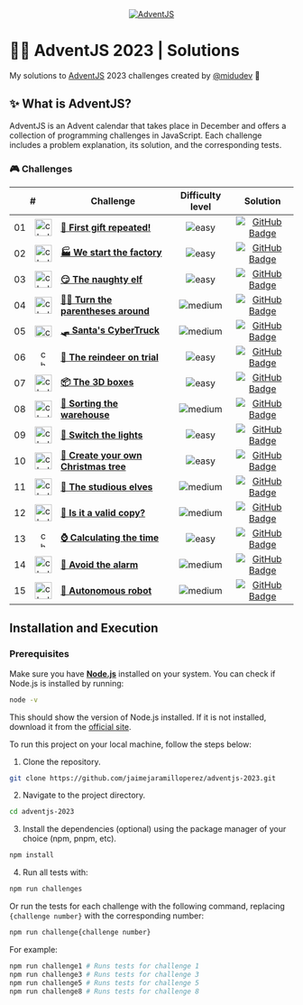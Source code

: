 <div align="center">
  <a href="https://adventjs.dev/">
    <img src="https://github.com/user-attachments/assets/1e84e9a8-1fae-4e1a-a085-f33c2060e7ea" alt="AdventJS" /> 
  </a>
</div>

# 🎅🏻 AdventJS 2023 | Solutions

My solutions to [AdventJS](https://adventjs.dev/) 2023 challenges created by [@midudev](https://github.com/midudev/) 👾

## ✨ What is AdventJS?

AdventJS is an Advent calendar that takes place in December and offers a collection of programming challenges in JavaScript. Each challenge includes a problem explanation, its solution, and the corresponding tests.

### 🎮 Challenges

<table>
  <thead>
    <tr>
      <th align="center" colspan="2">#</th>
      <th align="center">Challenge</th>
      <th align="center">Difficulty level</th>
      <th align="center">Solution</th>
    </td>
  </thead>
  <tbody>
    <tr>
      <td align="center">01</td>
      <td align="center">
        <img src="https://github.com/user-attachments/assets/46b569c5-1adc-466e-bba4-dc6e1052b1ca" alt="challenge #01" width="30" height="30" />
      </td>
      <td>
        <a href="/src/challenge-01/README.md"><strong>🎁 First gift repeated!</strong></a>
      </td>
      <td align="center">
        <img src="https://img.shields.io/badge/Easy-77A626" alt="easy" />
      </td>
      <td align="center">
        <a href="/src/challenge-01/index.js">
          <img src="https://img.shields.io/badge/Code-181717?logo=github&logoColor=fff&style=flat-square" alt="GitHub Badge" />
        </a>
      </td>
    </tr>
    <tr>
      <td align="center">02</td>
      <td align="center">
        <img src="https://github.com/user-attachments/assets/572be52d-50ba-4800-a655-942782c2e566" alt="challenge #02" width="30" height="30" />
      </td>
      <td>
        <a href="/src/challenge-02/README.md"><strong>🏭 We start the factory</strong></a>
      </td>
      <td align="center">
        <img src="https://img.shields.io/badge/Easy-77A626" alt="easy" />
      </td>
      <td align="center">
        <a href="/src/challenge-02/index.js">
          <img src="https://img.shields.io/badge/Code-181717?logo=github&logoColor=fff&style=flat-square" alt="GitHub Badge" />
        </a>
      </td>
    </tr>
    <tr>
      <td align="center">03</td>
      <td align="center">
        <img src="https://github.com/user-attachments/assets/8d06665e-9145-466a-b8b1-bea1b121b37a" alt="challenge #03" width="30" height="30" />
      </td>
      <td>
        <a href="/src/challenge-03/README.md"><strong>😏 The naughty elf</strong></a>
      </td>
      <td align="center">
        <img src="https://img.shields.io/badge/Easy-77A626" alt="easy" />
      </td>
      <td align="center">
        <a href="/src/challenge-03/index.js">
          <img src="https://img.shields.io/badge/Code-181717?logo=github&logoColor=fff&style=flat-square" alt="GitHub Badge" />
        </a>
      </td>
    </tr>
    <tr>
      <td align="center">04</td>
      <td align="center">
        <img src="https://github.com/user-attachments/assets/8a869e3c-df6d-444a-8ddb-cf3dadfd0c1a" alt="challenge #04" width="30" height="30" />
      </td>
      <td>
        <a href="/src/challenge-04/README.md"><strong>😵‍💫 Turn the parentheses around</strong></a>
      </td>
      <td align="center">
        <img src="https://img.shields.io/badge/Medium-E3A008" alt="medium" />
      </td>
      <td align="center">
        <a href="/src/challenge-04/index.js">
          <img src="https://img.shields.io/badge/Code-181717?logo=github&logoColor=fff&style=flat-square" alt="GitHub Badge" />
        </a>
      </td>
    </tr>
    <tr>
      <td align="center">05</td>
      <td align="center">
        <img src="https://github.com/user-attachments/assets/dd4c6190-1057-4537-a904-d449403890f4" alt="challenge #05" width="30" height="20" />
      </td>
      <td>
        <a href="/src/challenge-05/README.md"><strong>🛷 Santa's CyberTruck</strong></a>
      </td>
      <td align="center">
        <img src="https://img.shields.io/badge/Medium-E3A008" alt="medium" />
      </td>
      <td align="center">
        <a href="/src/challenge-05/index.js">
          <img src="https://img.shields.io/badge/Code-181717?logo=github&logoColor=fff&style=flat-square" alt="GitHub Badge" />
        </a>
      </td>
    </tr>
    <tr>
      <td align="center">06</td>
      <td align="center">
        <img src="https://github.com/user-attachments/assets/2af3242c-8a0a-45dc-8a9c-39a7f71f412d" alt="challenge #06" width="12" height="30" />
      </td>
      <td>
        <a href="/src/challenge-06/README.md"><strong>🦌 The reindeer on trial</strong></a>
      </td>
      <td align="center">
        <img src="https://img.shields.io/badge/Easy-77A626" alt="easy" />
      </td>
      <td align="center">
        <a href="/src/challenge-06/index.js">
          <img src="https://img.shields.io/badge/Code-181717?logo=github&logoColor=fff&style=flat-square" alt="GitHub Badge" />
        </a>
      </td>
    </tr>
    <tr>
      <td align="center">07</td>
      <td align="center">
        <img src="https://github.com/user-attachments/assets/f1c7e172-8d09-4d88-9971-219503ee02f8" alt="challenge #07" width="30" height="30" />
      </td>
      <td>
        <a href="/src/challenge-07/README.md"><strong>📦 The 3D boxes</strong></a>
      </td>
      <td align="center">
        <img src="https://img.shields.io/badge/Easy-77A626" alt="easy" />
      </td>
      <td align="center">
        <a href="/src/challenge-07/index.js">
          <img src="https://img.shields.io/badge/Code-181717?logo=github&logoColor=fff&style=flat-square" alt="GitHub Badge" />
        </a>
      </td>
    </tr>
    <tr>
      <td align="center">08</td>
      <td align="center">
        <img src="https://github.com/user-attachments/assets/eb2eda47-b8fc-46bc-be3c-d5bbe78326aa" alt="challenge #08" width="30" height="30" />
      </td>
      <td>
        <a href="/src/challenge-08/README.md"><strong>🏬 Sorting the warehouse</strong></a>
      </td>
      <td align="center">
        <img src="https://img.shields.io/badge/Medium-E3A008" alt="medium" />
      </td>
      <td align="center">
        <a href="/src/challenge-08/index.js">
          <img src="https://img.shields.io/badge/Code-181717?logo=github&logoColor=fff&style=flat-square" alt="GitHub Badge" />
        </a>
      </td>
    </tr>
    <tr>
      <td align="center">09</td>
      <td align="center">
        <img src="https://github.com/user-attachments/assets/69cffd35-04fc-42fc-9262-47218f5bb305" alt="challenge #09" width="30" height="30" />
      </td>
      <td>
        <a href="/src/challenge-09/README.md"><strong>🚦 Switch the lights</strong></a>
      </td>
      <td align="center">
        <img src="https://img.shields.io/badge/Easy-77A626" alt="easy" />
      </td>
      <td align="center">
        <a href="/src/challenge-09/index.js">
          <img src="https://img.shields.io/badge/Code-181717?logo=github&logoColor=fff&style=flat-square" alt="GitHub Badge" />
        </a>
      </td>
    </tr>
    <tr>
      <td align="center">10</td>
      <td align="center">
        <img src="https://github.com/user-attachments/assets/193afb34-3d0a-4113-8edf-220556ed95b1" alt="challenge #10" width="30" height="30" />
      </td>
      <td>
        <a href="/src/challenge-10/README.md"><strong>🎄 Create your own Christmas tree</strong></a>
      </td>
      <td align="center">
        <img src="https://img.shields.io/badge/Easy-77A626" alt="easy" />
      </td>
      <td align="center">
        <a href="/src/challenge-10/index.js">
          <img src="https://img.shields.io/badge/Code-181717?logo=github&logoColor=fff&style=flat-square" alt="GitHub Badge" />
        </a>
      </td>
    </tr>
    <tr>
      <td align="center">11</td>
      <td align="center">
        <img src="https://github.com/user-attachments/assets/4e4a2c14-2ba0-4a13-a6e7-8f942ec3bab3" alt="challenge #11" width="30" height="30" />
      </td>
      <td>
        <a href="/src/challenge-11/README.md"><strong>📖 The studious elves</strong></a>
      </td>
      <td align="center">
        <img src="https://img.shields.io/badge/Medium-E3A011" alt="medium" />
      </td>
      <td align="center">
        <a href="/src/challenge-11/index.js">
          <img src="https://img.shields.io/badge/Code-181717?logo=github&logoColor=fff&style=flat-square" alt="GitHub Badge" />
        </a>
      </td>
    </tr>
    <tr>
      <td align="center">12</td>
      <td align="center">
        <img src="https://github.com/user-attachments/assets/f7082001-7a33-43b9-ae8e-3e2be70988b3" alt="challenge #12" width="30" height="30" />
      </td>
      <td>
        <a href="/src/challenge-12/README.md"><strong>📸 Is it a valid copy?</strong></a>
      </td>
      <td align="center">
        <img src="https://img.shields.io/badge/Medium-E3A011" alt="medium" />
      </td>
      <td align="center">
        <a href="/src/challenge-12/index.js">
          <img src="https://img.shields.io/badge/Code-181717?logo=github&logoColor=fff&style=flat-square" alt="GitHub Badge" />
        </a>
      </td>
    </tr>
    <tr>
      <td align="center">13</td>
      <td align="center">
        <img src="https://github.com/user-attachments/assets/d9fe68e3-723b-4187-beb5-627f056300f6" alt="challenge #13" width="12" height="30" />
      </td>
      <td>
        <a href="/src/challenge-13/README.md"><strong>⌚️ Calculating the time</strong></a>
      </td>
      <td align="center">
        <img src="https://img.shields.io/badge/Easy-77A626" alt="easy" />
      </td>
      <td align="center">
        <a href="/src/challenge-13/index.js">
          <img src="https://img.shields.io/badge/Code-181717?logo=github&logoColor=fff&style=flat-square" alt="GitHub Badge" />
        </a>
      </td>
    </tr>
    <tr>
      <td align="center">14</td>
      <td align="center">
        <img src="https://github.com/user-attachments/assets/eac257ab-5e4b-4682-9c2e-0d68a7ab4b8c" alt="challenge #14" width="30" height="30" />
      </td>
      <td>
        <a href="/src/challenge-14/README.md"><strong>🚨 Avoid the alarm</strong></a>
      </td>
      <td align="center">
        <img src="https://img.shields.io/badge/Medium-E3A011" alt="medium" />
      </td>
      <td align="center">
        <a href="/src/challenge-14/index.js">
          <img src="https://img.shields.io/badge/Code-181717?logo=github&logoColor=fff&style=flat-square" alt="GitHub Badge" />
        </a>
      </td>
    </tr>
    <tr>
      <td align="center">15</td>
      <td align="center">
        <img src="https://github.com/user-attachments/assets/83f1077f-b8af-447a-9cfe-b3d51d8ebc54" alt="challenge #15" width="30" height="30" />
      </td>
      <td>
        <a href="/src/challenge-15/README.md"><strong>🤖 Autonomous robot</strong></a>
      </td>
      <td align="center">
        <img src="https://img.shields.io/badge/Medium-E3A011" alt="medium" />
      </td>
      <td align="center">
        <a href="/src/challenge-15/index.js">
          <img src="https://img.shields.io/badge/Code-181717?logo=github&logoColor=fff&style=flat-square" alt="GitHub Badge" />
        </a>
      </td>
    </tr>
  </tbody>
</table>

## Installation and Execution

### Prerequisites

Make sure you have [**Node.js**](https://nodejs.org/) installed on your system. You can check if Node.js is installed by running:

```bash
node -v
```

This should show the version of Node.js installed. If it is not installed, download it from the [official site](https://nodejs.org/).

To run this project on your local machine, follow the steps below:

1. Clone the repository.

```bash
git clone https://github.com/jaimejaramilloperez/adventjs-2023.git
```

2. Navigate to the project directory.

```bash
cd adventjs-2023
```

3. Install the dependencies (optional) using the package manager of your choice (npm, pnpm, etc).

```bash
npm install
```

4. Run all tests with:

```bash
npm run challenges
```

Or run the tests for each challenge with the following command, replacing `{challenge number}` with the corresponding number:

```bash
npm run challenge{challenge number}
```

For example:

```bash
npm run challenge1 # Runs tests for challenge 1
npm run challenge3 # Runs tests for challenge 3
npm run challenge5 # Runs tests for challenge 5
npm run challenge8 # Runs tests for challenge 8
```
